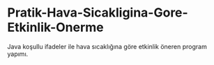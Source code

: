 # Pratik-Hava-Sicakligina-Gore-Etkinlik-Onerme
Java koşullu ifadeler ile hava sıcaklığına göre etkinlik öneren program yapımı.
